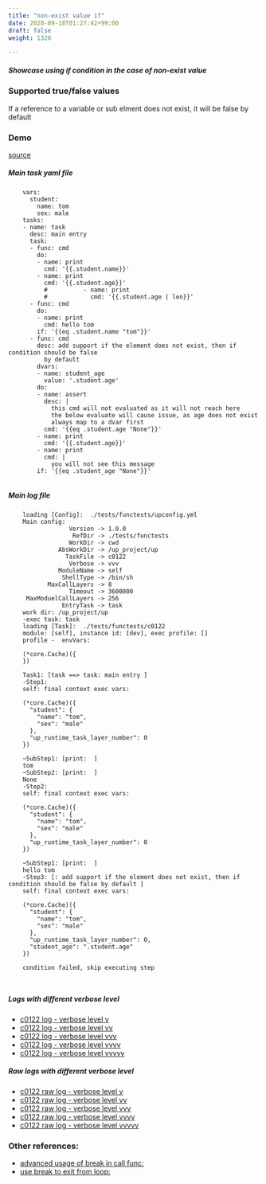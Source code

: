 ```yaml
---
title: "non-exist value if"
date: 2020-09-18T01:27:42+99:00
draft: false
weight: 1320

---
```


##### Showcase using if condition in the case of non-exist value


### Supported true/false values


If a reference to a variable or sub elment does not exist, it will be false by default











### Demo








[source](https://github.com/upcmd/up/blob/master/tests/functests/c0122.yml)

##### Main task yaml file
```
    vars:
      student:
        name: tom
        sex: male
    tasks:
    - name: task
      desc: main entry
      task:
      - func: cmd
        do:
        - name: print
          cmd: '{{.student.name}}'
        - name: print
          cmd: '{{.student.age}}'
          #          - name: print
          #            cmd: '{{.student.age | len}}'
      - func: cmd
        do:
        - name: print
          cmd: hello tom
        if: '{{eq .student.name "tom"}}'
      - func: cmd
        desc: add support if the element does not exist, then if condition should be false
          by default
        dvars:
        - name: student_age
          value: '.student.age'
        do:
        - name: assert
          desc: |
            this cmd will not evaluated as it will not reach here
            the below evaluate will cause issue, as age does not exist
            always map to a dvar first
          cmd: '{{eq .student.age "None"}}'
        - name: print
          cmd: '{{.student.age}}'
        - name: print
          cmd: |
            you will not see this message
        if: '{{eq .student_age "None"}}'
    
```
##### Main log file
```
    loading [Config]:  ./tests/functests/upconfig.yml
    Main config:
                 Version -> 1.0.0
                  RefDir -> ./tests/functests
                 WorkDir -> cwd
              AbsWorkDir -> /up_project/up
                TaskFile -> c0122
                 Verbose -> vvv
              ModuleName -> self
               ShellType -> /bin/sh
           MaxCallLayers -> 8
                 Timeout -> 3600000
     MaxModuelCallLayers -> 256
               EntryTask -> task
    work dir: /up_project/up
    -exec task: task
    loading [Task]:  ./tests/functests/c0122
    module: [self], instance id: [dev], exec profile: []
    profile -  envVars:
    
    (*core.Cache)({
    })
    
    Task1: [task ==> task: main entry ]
    -Step1:
    self: final context exec vars:
    
    (*core.Cache)({
      "student": {
        "name": "tom",
        "sex": "male"
      },
      "up_runtime_task_layer_number": 0
    })
    
    ~SubStep1: [print:  ]
    tom
    ~SubStep2: [print:  ]
    None
    -Step2:
    self: final context exec vars:
    
    (*core.Cache)({
      "student": {
        "name": "tom",
        "sex": "male"
      },
      "up_runtime_task_layer_number": 0
    })
    
    ~SubStep1: [print:  ]
    hello tom
    -Step3: [: add support if the element does not exist, then if condition should be false by default ]
    self: final context exec vars:
    
    (*core.Cache)({
      "student": {
        "name": "tom",
        "sex": "male"
      },
      "up_runtime_task_layer_number": 0,
      "student_age": ".student.age"
    })
    
    condition failed, skip executing step 
    
    
```


##### Logs with different verbose level
* [c0122 log - verbose level v](../../logs/c0122_v)
* [c0122 log - verbose level vv](../../logs/c0122_vv)
* [c0122 log - verbose level vvv](../../logs/c0122_vvvv)
* [c0122 log - verbose level vvvv](../../logs/c0122_vvvv)
* [c0122 log - verbose level vvvvv](../../logs/c0122_vvvvv)

##### Raw logs with different verbose level
* [c0122 raw log - verbose level v](../../reflogs/c0122_v.log)
* [c0122 raw log - verbose level vv](../../reflogs/c0122_vv.log)
* [c0122 raw log - verbose level vvv](../../reflogs/c0122_vvv.log)
* [c0122 raw log - verbose level vvvv](../../reflogs/c0122_vvvv.log)
* [c0122 raw log - verbose level vvvvv](../../reflogs/c0122_vvvvv.log)








### Other references:
* [advanced usage of break in call func:](../../flow-controll/c0121)
* [use break to exit from loop:](../../loop/c0125)
